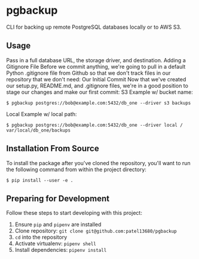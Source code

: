 pgbackup
========
CLI for backing up remote PostgreSQL databases locally or to AWS S3.
## Usage
Pass in a full database URL, the storage driver, and destination.
Adding a Gitignore File
Before we commit anything, we're going to pull in a default Python .gitignore file
from Github so that we don't track files in our repository that we don't need:
Our Initial Commit
Now that we've created our setup.py, README.md, and .gitignore files, we're in a
good position to stage our changes and make our first commit:
S3 Example w/ bucket name:
```
$ pgbackup postgres://bob@example.com:5432/db_one --driver s3 backups
```
Local Example w/ local path:
```
$ pgbackup postgres://bob@example.com:5432/db_one --driver local /
var/local/db_one/backups
```
## Installation From Source
To install the package after you've cloned the repository, you'll
want to run the following command from within the project directory:
```
$ pip install --user -e .
```
## Preparing for Development
Follow these steps to start developing with this project:
1. Ensure `pip` and `pipenv` are installed
2. Clone repository: `git clone git@github.com:patel13680/pgbackup`
3. `cd` into the repository
4. Activate virtualenv: `pipenv shell`
5. Install dependencies: `pipenv install`